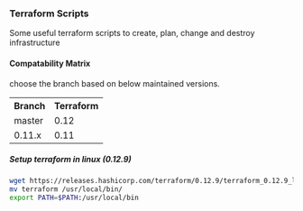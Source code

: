 ### Terraform Scripts

Some useful terraform scripts to create, plan, change and destroy infrastructure


#### Compatability Matrix

choose the branch based on below maintained versions.

<table>
 <tr>
    <th style="text-align:left">Branch</th>
    <th style="text-align:left">Terraform</th>
  </tr>
  <tr>
    <td>master</td>
    <td>0.12</td>
  </tr>  
  <tr>
    <td>0.11.x</td>  
    <td>0.11</td>
  </tr>  
</table>


##### Setup terraform in linux (0.12.9)

```sh
wget https://releases.hashicorp.com/terraform/0.12.9/terraform_0.12.9_linux_amd64.zip 
mv terraform /usr/local/bin/
export PATH=$PATH:/usr/local/bin
```
